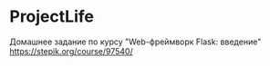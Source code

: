 # ProjectLife
Домашнее задание по курсу "Web-фреймворк Flask: введение"  
https://stepik.org/course/97540/
